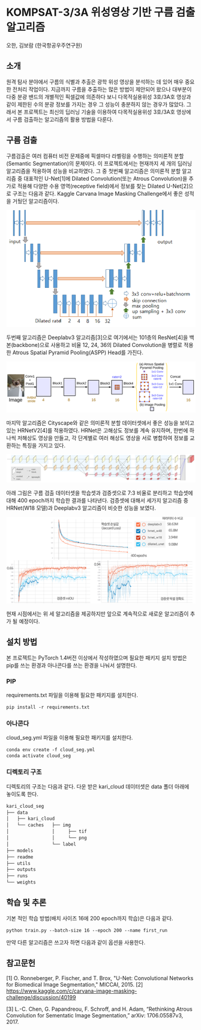 # KOMPSAT-3/3A 위성영상 기반 구름 검출 알고리즘


오한, 김보람 (한국항공우주연구원)

## 소개

원격 탐사 분야에서 구름의 식별과 추출은 광학 위성 영상을 분석하는 데 있어 매우 중요한 전처리 작업이다. 지금까지 구름을 추출하는 많은 방법이 제안되어 왔으나 대부분이 다중 분광 밴드의 개별적인 픽셀값에 의존하다 보니 다목적실용위성 3호/3A호 영상과 같이 제한된 수의 분광 정보를 가지는 경우 그 성능이 충분하지 않는 경우가 많았다. 그래서 본 프로젝트는 최신의 딥러닝 기술을 이용하여 다목적실용위성 3호/3A호 영상에서 구름 검출하는 알고리즘의 활용 방법을 다룬다. 



## 구름 검출

구름검출은 여러 컴퓨터 비전 문제중에 픽셀마다 라벨링을 수행하는 의미론적 분할(Semantic Segmentation)의 문제이다. 이 프로젝트에서는 현재까지 세 개의 딥러닝 알고리즘을 적용하여 성능을 비교하였다. 그 중 첫번째 알고리즘은 의미론적 분할 알고리즘 중 대표적인 U-Net[1]에 Dilated Convolution(또는 Atrous Convolution)을 추가로 적용해 다양한 수용 영역(receptive field)에서 정보를 찾는 Dilated U-Net[2]으로 구조는 다음과 같다. Kaggle Carvana Image Masking Challenge에서 좋은 성적을 거뒀던 알고리즘이다. 



![image-20201122152350700](./readme/fig1_dilated_unet.png)



두번째 알고리즘은 Deeplabv3 알고리즘[3]으로 여기에서는 101층의 ResNet[4]을 백본(backbone)으로 사용하고 비율 12, 24, 36의 Dilated Convolution을 병렬로 적용한 Atrous Spatial Pyramid Pooling(ASPP) Head를 가진다.



![image-20201122152446818](./readme/fig2_deeplabv3.png)



마지막 알고리즘은 Cityscape와 같은 의미론적 분할 데이터셋에서 좋은 성능을 보이고 있는 HRNetV2[4]를 적용하였다. HRNet은 고해상도 정보를 계속 유지하며, 한번에 하나씩 저해상도 영상을 만들고, 각 단계별로 여러 해상도 영상을 서로 병합하여 정보를 교환하는 특징을 가지고 있다.   



![image-20201122152547747](./readme/fig3_hrnetv2.png)



아래 그림은 구름 검출 데이터셋을 학습셋과 검증셋으로 7:3 비율로 분리하고 학습셋에 대해 400 epoch까지 학습한 결과를 나타낸다. 검증셋에 대해서 세가지 알고리즘 중  HRNet(W18 모델)과 Deeplabv3 알고리즘이 비슷한 성능을 보였다.

![image-20201122153045848](./readme/fig4_training.png)



현재 시점에서는 위 세 알고리즘을 제공하지만 앞으로 계속적으로 새로운 알고리즘이 추가 될 예정이다.

 

## 설치 방법

본 프로젝트는 PyTorch 1.4버전 이상에서 작성하였으며 필요한 패키지 설치 방법은 pip를 쓰는 환경과 아나콘다를 쓰는 환경을 나눠서 설명한다.

### PIP

requirements.txt 파일을 이용해 필요한 패키지를 설치한다. 

```
pip install -r requirements.txt
```

### 아나콘다 

cloud_seg.yml 파일을 이용해 필요한 패키지를 설치한다.

```
conda env create -f cloud_seg.yml
conda activate cloud_seg
```

### 디렉토리 구조

디렉토리의 구조는 다음과 같다.
다운 받은 kari_cloud 데이터셋은 data 폴더 아래에 놓이도록 한다. 

```bash
kari_cloud_seg
├── data
│   ├── kari_cloud 
│   └── caches   ├── img 
│                │     ├── tif
│                │     └── png
│                └── label  
├── models
├── readme
├── utils
├── outputs
├── runs
└── weights
```



## 학습 및 추론 

기본 적인 학습 방법(배치 사이즈 16에 200 epoch까지 학습)은 다음과 같다. 

```
python train.py --batch-size 16 --epoch 200 --name first_run
```

만약 다른 알고리즘은 쓰고자 하면 다음과 같이 옵션을 사용한다.

## 참고문헌

[1] O. Ronneberger, P. Fischer, and T. Brox, "U-Net: Convolutional Networks for Biomedical Image Segmentation," MICCAI, 2015.
[2] https://www.kaggle.com/c/carvana-image-masking-challenge/discussion/40199

[3] L.-C. Chen, G. Papandreou, F. Schroff, and H. Adam, “Rethinking Atrous Convolution for Sementatic Image Segmentation,” arXiv: 1706.05587v3, 2017. 
